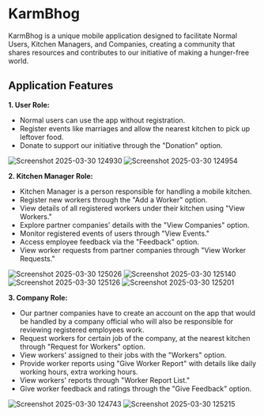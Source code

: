 # KarmBhog

KarmBhog is a unique mobile application designed to facilitate Normal Users, Kitchen Managers, and Companies, creating a community that shares resources and contributes to our initiative of making a hunger-free world.

## Application Features

**1. User Role:**
   - Normal users can use the app without registration.
   - Register events like marriages and allow the nearest kitchen to pick up leftover food.
   - Donate to support our initiative through the "Donation" option.

![Screenshot 2025-03-30 124930](https://github.com/user-attachments/assets/8b77cad1-e806-431d-a16b-85e68d7e760b)
![Screenshot 2025-03-30 124954](https://github.com/user-attachments/assets/88d0d5ea-7477-4cff-b2da-f3c120811eda)

**2. Kitchen Manager Role:**
   - Kitchen Manager is a person responsible for handling a mobile kitchen.
   - Register new workers through the "Add a Worker" option.
   - View details of all registered workers under their kitchen using "View Workers."
   - Explore partner companies' details with the "View Companies" option.
   - Monitor registered events of users through "View Events."
   - Access employee feedback via the "Feedback" option.
   - View worker requests from partner companies through "View Worker Requests."

![Screenshot 2025-03-30 125026](https://github.com/user-attachments/assets/f4ef963d-0efd-4db4-8f9a-b3a30cea170b)
![Screenshot 2025-03-30 125140](https://github.com/user-attachments/assets/b6a4f9e0-1bea-49e8-b516-20a8610ff489)
![Screenshot 2025-03-30 125126](https://github.com/user-attachments/assets/ddcd22e1-d47d-402d-a268-0292c47aeca6)
![Screenshot 2025-03-30 125201](https://github.com/user-attachments/assets/20dafe38-f0fb-4564-988d-128f08f85033)

**3. Company Role:**
   - Our partner companies have to create an account on the app that would be handled by a company official who will also be responsible for reviewing registered employees work.
   - Request workers for certain job of the company, at the nearest kitchen through "Request for Workers" option.
   - View workers' assigned to their jobs with the "Workers" option.
   - Provide worker reports using "Give Worker Report" with details like daily working hours, extra working hours.
   - View workers' reports through "Worker Report List."
   - Give worker feedback and ratings through the "Give Feedback" option.

![Screenshot 2025-03-30 124743](https://github.com/user-attachments/assets/7ffc61d7-f2d9-4c78-b03a-1c614542e2a8)
![Screenshot 2025-03-30 125215](https://github.com/user-attachments/assets/bc753edc-faa9-49e3-9b06-6e89d10595da)


